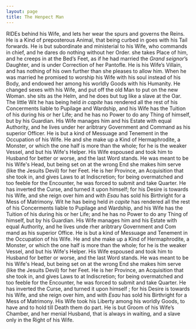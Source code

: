 ```yaml
---
layout: page
title: The Henpect Man
---
```


RIDEs behind his Wife, and lets her
wear the spurs and governs the Reins.  He
is a Kind of preposterous Animal, that being
curbed in goes with his Tail forwards.  He is
but subordinate and ministerial to his Wife,
who commands in chief, and he dares do nothing without her Order. she takes Place of him,
and he creeps in at the Bed’s Feet, as if he had
married the *Grand seignor*’s Daughter, and is
under Correction of her Pantofle.  He is his
Wife’s Villain, and has nothing of his own
further than she pleases to allow him.  When
he was married he promised to worship his
Wife with his soul instead of his Body, and
endowed her among his worldly Goods with his
Humanity.  He changed sexes with his Wife,
and put off the old Man to put on the new
Woman.  she sits as the Helm, and he does
but tug like a slave at the Oar.  The little
Wit he has being held *in capite* has rendered all
the rest of his Concerments liable to Pupilage and Wardship, and his Wife has the
Tuition of his during his or her Life; and
he has no Power to do any Thing of himself,
but by his Guardian. His Wife manages him
and his Estate with equal Authority, and he
lives under her aribtrary Government and Command as his superior Officer. He is but a kind
of Messuage and Tenement in the Occupation
of his Wife. He and she make up a Kind of
 Hermaphrodite, a Monster, or which the one
 half is more than the whole; for he is the
 weaker Vessel, and but his Wife's Helper. His
 Wife espoused and took him to Husband for
 better or worse, and the last Word stands.
 He was meant to be his Wife's Head, but being
 set on at the wrong End she makes him serve
 (like the Jesuits Devil) for her Feet. He is her
 Province, an Acquisition that she took in,
 and gives Laws to at Indiscretion; for being
 overmatched and too feeble for the Encounter,
 he was forced to submit and take Quarter.
 He has inverted the Curse, and turned it upon
 himself; for his Desire is towards his Wife,
 and she reign over him and with *Esau* has
 sold his Birthright for a Mess of Matrimony.
Wit he has being held *in capite* has rendered all
the rest of his Concerments liable to Pupilage and Wardship, and his Wife has the
Tuition of his during his or her Life; and
he has no Power to do any Thing of himself,
but by his Guardian.  His Wife manages him
and his Estate with equal Authority, and he
lives unde rher aribtrary Government and Com
mand as his superior Office.  He is but a kind
of Messuage and Tenement in the Occupation
of his Wife.  He and she make up a Kind of
Hermaphrodite, a Monster, or which the one
half is more than the whole; for he is the
weaker Vessel, and but his Wife's Helper.  His
Wife espoused and took him to Husband for
better or worse, and the last Word stands.
He was meant to be his Wife's Head, but being
set on at the wrong End she makes him serve
(like the Jesuits Devil) for her Feet.  He is her
Province, an Acquisition that she took in,
and gives Laws to at Indiscretion; for being
overmatched and too feeble for the Encounter,
he was forced to submit and take Quarter.
He has inverted the Curse, and turned it upon
himself ; for his Desire is towards his Wife,
and she reign over him, and with *Esau* has
sold his Birthright for a Mess of Matrimony.
His Wife took his Liberty among his worldly
Goods, to have and to hold till Death them
do part.  He is but Groom of his Wife’s
Chamber, and her menial Husband, that is
always in waiting, and a slave only in the Right
of his Wife.
